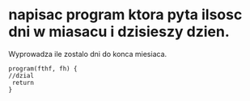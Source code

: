 # napisac program ktora pyta ilsosc dni w miasacu i dzisieszy dzien. 
Wyprowadza ile zostalo dni do konca miesiaca.

```
program(fthf, fh) {
//dzial
 return 
}
```
